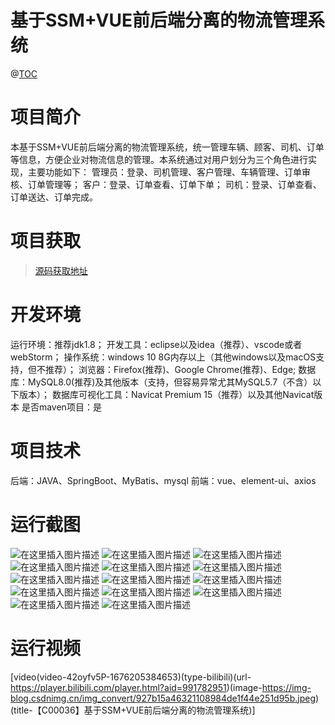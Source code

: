 # 基于SSM+VUE前后端分离的物流管理系统

@[TOC](基于SSM+VUE前后端分离的物流管理系统)
# 项目简介
本基于SSM+VUE前后端分离的物流管理系统，统一管理车辆、顾客、司机、订单等信息，方便企业对物流信息的管理。本系统通过对用户划分为三个角色进行实现，主要功能如下：
管理员：登录、司机管理、客户管理、车辆管理、订单审核、订单管理等；
客户：登录、订单查看、订单下单；
司机：登录、订单查看、订单送达、订单完成。

 # 项目获取
> [源码获取地址](http://www.manoncode.cn/details?id=36)

# 开发环境
运行环境：推荐jdk1.8；
开发工具：eclipse以及idea（推荐）、vscode或者webStorm；
操作系统：windows 10 8G内存以上（其他windows以及macOS支持，但不推荐）；
浏览器：Firefox(推荐)、Google Chrome(推荐)、Edge;
数据库：MySQL8.0(推荐)及其他版本（支持，但容易异常尤其MySQL5.7（不含）以下版本）；
数据库可视化工具：Navicat Premium 15（推荐）以及其他Navicat版本
是否maven项目：是

 # 项目技术
 
后端：JAVA、SpringBoot、MyBatis、mysql
前端：vue、element-ui、axios

 # 运行截图
 ![在这里插入图片描述](https://img-blog.csdnimg.cn/60a4bdd91bcb4f75948f5961dad04ead.png#pic_center)
![在这里插入图片描述](https://img-blog.csdnimg.cn/51c222a9b3cf46fc8a0cb5b5a5f494fd.png#pic_center)
![在这里插入图片描述](https://img-blog.csdnimg.cn/21c25a0cae224a4089611d4387e031c9.png#pic_center)
![在这里插入图片描述](https://img-blog.csdnimg.cn/1cf4ea717c564bd0b826189dde3500d3.png#pic_center)
![在这里插入图片描述](https://img-blog.csdnimg.cn/a9580bd847934aceac6c201dc651e790.png#pic_center)
![在这里插入图片描述](https://img-blog.csdnimg.cn/6626f9ecbbbf4e31b5d0a4900b8a1ad7.png#pic_center)
![在这里插入图片描述](https://img-blog.csdnimg.cn/dee23345e07743a1bbf43ee83462da1e.png#pic_center)
![在这里插入图片描述](https://img-blog.csdnimg.cn/f0a07c8c460b4c9fa950a25fa47c80ab.png#pic_center)
![在这里插入图片描述](https://img-blog.csdnimg.cn/4bbac25234fb4ea8be17d49b2df44421.png#pic_center)
![在这里插入图片描述](https://img-blog.csdnimg.cn/29453f781dbd4fc983748cc5ebc8ba09.png#pic_center)
![在这里插入图片描述](https://img-blog.csdnimg.cn/78eb870a61614c0388e7246035c903d0.png#pic_center)
![在这里插入图片描述](https://img-blog.csdnimg.cn/0de6ee9bda18436baa7c37c3d6592f0d.png#pic_center)
![在这里插入图片描述](https://img-blog.csdnimg.cn/4aa4b1cd4c9e4a62a546191c2f6829cf.png#pic_center)
![在这里插入图片描述](https://img-blog.csdnimg.cn/0b4990d8a82a4a50b3132efc799862a2.png#pic_center)
# 运行视频

[video(video-42oyfv5P-1676205384653)(type-bilibili)(url-https://player.bilibili.com/player.html?aid=991782951)(image-https://img-blog.csdnimg.cn/img_convert/927b15a46321108984de1f44e251d95b.jpeg)(title-【C00036】基于SSM+VUE前后端分离的物流管理系统)]

